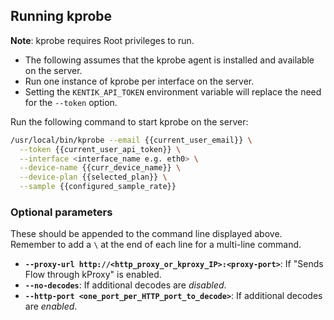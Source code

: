 ## Running kprobe

**Note**: kprobe requires Root privileges to run.

- The following assumes that the kprobe agent is installed and available on the server.
- Run one instance of kprobe per interface on the server.
- Setting the `KENTIK_API_TOKEN` environment variable will replace the need for the `--token` option.

Run the following command to start kprobe on the server:

```bash
/usr/local/bin/kprobe --email {{current_user_email}} \
  --token {{current_user_api_token}} \
  --interface <interface_name e.g. eth0> \
  --device-name {{curr_device_name}} \
  --device-plan {{selected_plan}} \
  --sample {{configured_sample_rate}}
```

### Optional parameters

These should be appended to the command line displayed above. Remember to add a `\` at the end of each line for a multi-line command.

- **`--proxy-url http://<http_proxy_or_kproxy_IP>:<proxy-port>`**: If "Sends Flow through kProxy" is enabled.
- **`--no-decodes`**: If additional decodes are _disabled_.
- **`--http-port <one_port_per_HTTP_port_to_decode>`**: If additional decodes are _enabled_.

